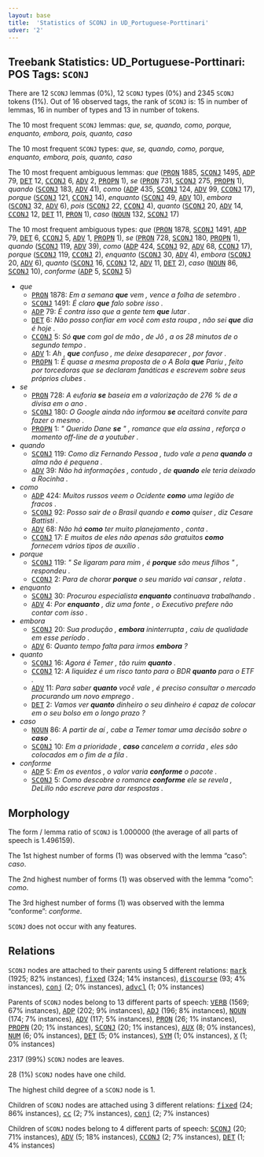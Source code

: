 ```yaml
---
layout: base
title:  'Statistics of SCONJ in UD_Portuguese-Porttinari'
udver: '2'
---
```


## Treebank Statistics: UD_Portuguese-Porttinari: POS Tags: `SCONJ`

There are 12 `SCONJ` lemmas (0%), 12 `SCONJ` types (0%) and 2345 `SCONJ` tokens (1%).
Out of 16 observed tags, the rank of `SCONJ` is: 15 in number of lemmas, 16 in number of types and 13 in number of tokens.

The 10 most frequent `SCONJ` lemmas: <em>que, se, quando, como, porque, enquanto, embora, pois, quanto, caso</em>

The 10 most frequent `SCONJ` types:  <em>que, se, quando, como, porque, enquanto, embora, pois, quanto, caso</em>

The 10 most frequent ambiguous lemmas: <em>que</em> (<tt><a href="pt_porttinari-pos-PRON.html">PRON</a></tt> 1885, <tt><a href="pt_porttinari-pos-SCONJ.html">SCONJ</a></tt> 1495, <tt><a href="pt_porttinari-pos-ADP.html">ADP</a></tt> 79, <tt><a href="pt_porttinari-pos-DET.html">DET</a></tt> 12, <tt><a href="pt_porttinari-pos-CCONJ.html">CCONJ</a></tt> 6, <tt><a href="pt_porttinari-pos-ADV.html">ADV</a></tt> 2, <tt><a href="pt_porttinari-pos-PROPN.html">PROPN</a></tt> 1), <em>se</em> (<tt><a href="pt_porttinari-pos-PRON.html">PRON</a></tt> 731, <tt><a href="pt_porttinari-pos-SCONJ.html">SCONJ</a></tt> 275, <tt><a href="pt_porttinari-pos-PROPN.html">PROPN</a></tt> 1), <em>quando</em> (<tt><a href="pt_porttinari-pos-SCONJ.html">SCONJ</a></tt> 183, <tt><a href="pt_porttinari-pos-ADV.html">ADV</a></tt> 41), <em>como</em> (<tt><a href="pt_porttinari-pos-ADP.html">ADP</a></tt> 435, <tt><a href="pt_porttinari-pos-SCONJ.html">SCONJ</a></tt> 124, <tt><a href="pt_porttinari-pos-ADV.html">ADV</a></tt> 99, <tt><a href="pt_porttinari-pos-CCONJ.html">CCONJ</a></tt> 17), <em>porque</em> (<tt><a href="pt_porttinari-pos-SCONJ.html">SCONJ</a></tt> 121, <tt><a href="pt_porttinari-pos-CCONJ.html">CCONJ</a></tt> 14), <em>enquanto</em> (<tt><a href="pt_porttinari-pos-SCONJ.html">SCONJ</a></tt> 49, <tt><a href="pt_porttinari-pos-ADV.html">ADV</a></tt> 10), <em>embora</em> (<tt><a href="pt_porttinari-pos-SCONJ.html">SCONJ</a></tt> 32, <tt><a href="pt_porttinari-pos-ADV.html">ADV</a></tt> 6), <em>pois</em> (<tt><a href="pt_porttinari-pos-SCONJ.html">SCONJ</a></tt> 22, <tt><a href="pt_porttinari-pos-CCONJ.html">CCONJ</a></tt> 4), <em>quanto</em> (<tt><a href="pt_porttinari-pos-SCONJ.html">SCONJ</a></tt> 20, <tt><a href="pt_porttinari-pos-ADV.html">ADV</a></tt> 14, <tt><a href="pt_porttinari-pos-CCONJ.html">CCONJ</a></tt> 12, <tt><a href="pt_porttinari-pos-DET.html">DET</a></tt> 11, <tt><a href="pt_porttinari-pos-PRON.html">PRON</a></tt> 1), <em>caso</em> (<tt><a href="pt_porttinari-pos-NOUN.html">NOUN</a></tt> 132, <tt><a href="pt_porttinari-pos-SCONJ.html">SCONJ</a></tt> 17)

The 10 most frequent ambiguous types:  <em>que</em> (<tt><a href="pt_porttinari-pos-PRON.html">PRON</a></tt> 1878, <tt><a href="pt_porttinari-pos-SCONJ.html">SCONJ</a></tt> 1491, <tt><a href="pt_porttinari-pos-ADP.html">ADP</a></tt> 79, <tt><a href="pt_porttinari-pos-DET.html">DET</a></tt> 6, <tt><a href="pt_porttinari-pos-CCONJ.html">CCONJ</a></tt> 5, <tt><a href="pt_porttinari-pos-ADV.html">ADV</a></tt> 1, <tt><a href="pt_porttinari-pos-PROPN.html">PROPN</a></tt> 1), <em>se</em> (<tt><a href="pt_porttinari-pos-PRON.html">PRON</a></tt> 728, <tt><a href="pt_porttinari-pos-SCONJ.html">SCONJ</a></tt> 180, <tt><a href="pt_porttinari-pos-PROPN.html">PROPN</a></tt> 1), <em>quando</em> (<tt><a href="pt_porttinari-pos-SCONJ.html">SCONJ</a></tt> 119, <tt><a href="pt_porttinari-pos-ADV.html">ADV</a></tt> 39), <em>como</em> (<tt><a href="pt_porttinari-pos-ADP.html">ADP</a></tt> 424, <tt><a href="pt_porttinari-pos-SCONJ.html">SCONJ</a></tt> 92, <tt><a href="pt_porttinari-pos-ADV.html">ADV</a></tt> 68, <tt><a href="pt_porttinari-pos-CCONJ.html">CCONJ</a></tt> 17), <em>porque</em> (<tt><a href="pt_porttinari-pos-SCONJ.html">SCONJ</a></tt> 119, <tt><a href="pt_porttinari-pos-CCONJ.html">CCONJ</a></tt> 2), <em>enquanto</em> (<tt><a href="pt_porttinari-pos-SCONJ.html">SCONJ</a></tt> 30, <tt><a href="pt_porttinari-pos-ADV.html">ADV</a></tt> 4), <em>embora</em> (<tt><a href="pt_porttinari-pos-SCONJ.html">SCONJ</a></tt> 20, <tt><a href="pt_porttinari-pos-ADV.html">ADV</a></tt> 6), <em>quanto</em> (<tt><a href="pt_porttinari-pos-SCONJ.html">SCONJ</a></tt> 16, <tt><a href="pt_porttinari-pos-CCONJ.html">CCONJ</a></tt> 12, <tt><a href="pt_porttinari-pos-ADV.html">ADV</a></tt> 11, <tt><a href="pt_porttinari-pos-DET.html">DET</a></tt> 2), <em>caso</em> (<tt><a href="pt_porttinari-pos-NOUN.html">NOUN</a></tt> 86, <tt><a href="pt_porttinari-pos-SCONJ.html">SCONJ</a></tt> 10), <em>conforme</em> (<tt><a href="pt_porttinari-pos-ADP.html">ADP</a></tt> 5, <tt><a href="pt_porttinari-pos-SCONJ.html">SCONJ</a></tt> 5)


* <em>que</em>
  * <tt><a href="pt_porttinari-pos-PRON.html">PRON</a></tt> 1878: <em>Em a semana <b>que</b> vem , vence a folha de setembro .</em>
  * <tt><a href="pt_porttinari-pos-SCONJ.html">SCONJ</a></tt> 1491: <em>É claro <b>que</b> falo sobre isso .</em>
  * <tt><a href="pt_porttinari-pos-ADP.html">ADP</a></tt> 79: <em>É contra isso que a gente tem <b>que</b> lutar .</em>
  * <tt><a href="pt_porttinari-pos-DET.html">DET</a></tt> 6: <em>Não posso confiar em você com esta roupa , não sei <b>que</b> dia é hoje .</em>
  * <tt><a href="pt_porttinari-pos-CCONJ.html">CCONJ</a></tt> 5: <em>Só <b>que</b> com gol de mão , de Jô , a os 28 minutos de o segundo tempo .</em>
  * <tt><a href="pt_porttinari-pos-ADV.html">ADV</a></tt> 1: <em>Ah , <b>que</b> confuso , me deixe desaparecer , por favor .</em>
  * <tt><a href="pt_porttinari-pos-PROPN.html">PROPN</a></tt> 1: <em>É quase a mesma proposta de o A Bola <b>que</b> Pariu , feito por torcedoras que se declaram fanáticas e escrevem sobre seus próprios clubes .</em>
* <em>se</em>
  * <tt><a href="pt_porttinari-pos-PRON.html">PRON</a></tt> 728: <em>A euforia <b>se</b> baseia em a valorização de 276 % de a divisa em o ano .</em>
  * <tt><a href="pt_porttinari-pos-SCONJ.html">SCONJ</a></tt> 180: <em>O Google ainda não informou <b>se</b> aceitará convite para fazer o mesmo .</em>
  * <tt><a href="pt_porttinari-pos-PROPN.html">PROPN</a></tt> 1: <em>" Querido Dane <b>se</b> " , romance que ela assina , reforça o momento off-line de a youtuber .</em>
* <em>quando</em>
  * <tt><a href="pt_porttinari-pos-SCONJ.html">SCONJ</a></tt> 119: <em>Como diz Fernando Pessoa , tudo vale a pena <b>quando</b> a alma não é pequena .</em>
  * <tt><a href="pt_porttinari-pos-ADV.html">ADV</a></tt> 39: <em>Não há informações , contudo , de <b>quando</b> ele teria deixado a Rocinha .</em>
* <em>como</em>
  * <tt><a href="pt_porttinari-pos-ADP.html">ADP</a></tt> 424: <em>Muitos russos veem o Ocidente <b>como</b> uma legião de fracos .</em>
  * <tt><a href="pt_porttinari-pos-SCONJ.html">SCONJ</a></tt> 92: <em>Posso sair de o Brasil quando e <b>como</b> quiser , diz Cesare Battisti .</em>
  * <tt><a href="pt_porttinari-pos-ADV.html">ADV</a></tt> 68: <em>Não há <b>como</b> ter muito planejamento , conta .</em>
  * <tt><a href="pt_porttinari-pos-CCONJ.html">CCONJ</a></tt> 17: <em>E muitos de eles não apenas são gratuitos <b>como</b> fornecem vários tipos de auxílio .</em>
* <em>porque</em>
  * <tt><a href="pt_porttinari-pos-SCONJ.html">SCONJ</a></tt> 119: <em>" Se ligaram para mim , é <b>porque</b> são meus filhos " , respondeu .</em>
  * <tt><a href="pt_porttinari-pos-CCONJ.html">CCONJ</a></tt> 2: <em>Para de chorar <b>porque</b> o seu marido vai cansar , relata .</em>
* <em>enquanto</em>
  * <tt><a href="pt_porttinari-pos-SCONJ.html">SCONJ</a></tt> 30: <em>Procurou especialista <b>enquanto</b> continuava trabalhando .</em>
  * <tt><a href="pt_porttinari-pos-ADV.html">ADV</a></tt> 4: <em>Por <b>enquanto</b> , diz uma fonte , o Executivo prefere não contar com isso .</em>
* <em>embora</em>
  * <tt><a href="pt_porttinari-pos-SCONJ.html">SCONJ</a></tt> 20: <em>Sua produção , <b>embora</b> ininterrupta , caiu de qualidade em esse período .</em>
  * <tt><a href="pt_porttinari-pos-ADV.html">ADV</a></tt> 6: <em>Quanto tempo falta para irmos <b>embora</b> ?</em>
* <em>quanto</em>
  * <tt><a href="pt_porttinari-pos-SCONJ.html">SCONJ</a></tt> 16: <em>Agora é Temer , tão ruim <b>quanto</b> .</em>
  * <tt><a href="pt_porttinari-pos-CCONJ.html">CCONJ</a></tt> 12: <em>A liquidez é um risco tanto para o BDR <b>quanto</b> para o ETF .</em>
  * <tt><a href="pt_porttinari-pos-ADV.html">ADV</a></tt> 11: <em>Para saber <b>quanto</b> você vale , é preciso consultar o mercado procurando um novo emprego .</em>
  * <tt><a href="pt_porttinari-pos-DET.html">DET</a></tt> 2: <em>Vamos ver <b>quanto</b> dinheiro o seu dinheiro é capaz de colocar em o seu bolso em o longo prazo ?</em>
* <em>caso</em>
  * <tt><a href="pt_porttinari-pos-NOUN.html">NOUN</a></tt> 86: <em>A partir de aí , cabe a Temer tomar uma decisão sobre o <b>caso</b> .</em>
  * <tt><a href="pt_porttinari-pos-SCONJ.html">SCONJ</a></tt> 10: <em>Em a prioridade , <b>caso</b> cancelem a corrida , eles são colocados em o fim de a fila .</em>
* <em>conforme</em>
  * <tt><a href="pt_porttinari-pos-ADP.html">ADP</a></tt> 5: <em>Em os eventos , o valor varia <b>conforme</b> o pacote .</em>
  * <tt><a href="pt_porttinari-pos-SCONJ.html">SCONJ</a></tt> 5: <em>Como descobre o romance <b>conforme</b> ele se revela , DeLillo não escreve para dar respostas .</em>

## Morphology

The form / lemma ratio of `SCONJ` is 1.000000 (the average of all parts of speech is 1.496159).

The 1st highest number of forms (1) was observed with the lemma “caso”: <em>caso</em>.

The 2nd highest number of forms (1) was observed with the lemma “como”: <em>como</em>.

The 3rd highest number of forms (1) was observed with the lemma “conforme”: <em>conforme</em>.

`SCONJ` does not occur with any features.


## Relations

`SCONJ` nodes are attached to their parents using 5 different relations: <tt><a href="pt_porttinari-dep-mark.html">mark</a></tt> (1925; 82% instances), <tt><a href="pt_porttinari-dep-fixed.html">fixed</a></tt> (324; 14% instances), <tt><a href="pt_porttinari-dep-discourse.html">discourse</a></tt> (93; 4% instances), <tt><a href="pt_porttinari-dep-conj.html">conj</a></tt> (2; 0% instances), <tt><a href="pt_porttinari-dep-advcl.html">advcl</a></tt> (1; 0% instances)

Parents of `SCONJ` nodes belong to 13 different parts of speech: <tt><a href="pt_porttinari-pos-VERB.html">VERB</a></tt> (1569; 67% instances), <tt><a href="pt_porttinari-pos-ADP.html">ADP</a></tt> (202; 9% instances), <tt><a href="pt_porttinari-pos-ADJ.html">ADJ</a></tt> (196; 8% instances), <tt><a href="pt_porttinari-pos-NOUN.html">NOUN</a></tt> (174; 7% instances), <tt><a href="pt_porttinari-pos-ADV.html">ADV</a></tt> (117; 5% instances), <tt><a href="pt_porttinari-pos-PRON.html">PRON</a></tt> (26; 1% instances), <tt><a href="pt_porttinari-pos-PROPN.html">PROPN</a></tt> (20; 1% instances), <tt><a href="pt_porttinari-pos-SCONJ.html">SCONJ</a></tt> (20; 1% instances), <tt><a href="pt_porttinari-pos-AUX.html">AUX</a></tt> (8; 0% instances), <tt><a href="pt_porttinari-pos-NUM.html">NUM</a></tt> (6; 0% instances), <tt><a href="pt_porttinari-pos-DET.html">DET</a></tt> (5; 0% instances), <tt><a href="pt_porttinari-pos-SYM.html">SYM</a></tt> (1; 0% instances), <tt><a href="pt_porttinari-pos-X.html">X</a></tt> (1; 0% instances)

2317 (99%) `SCONJ` nodes are leaves.

28 (1%) `SCONJ` nodes have one child.

The highest child degree of a `SCONJ` node is 1.

Children of `SCONJ` nodes are attached using 3 different relations: <tt><a href="pt_porttinari-dep-fixed.html">fixed</a></tt> (24; 86% instances), <tt><a href="pt_porttinari-dep-cc.html">cc</a></tt> (2; 7% instances), <tt><a href="pt_porttinari-dep-conj.html">conj</a></tt> (2; 7% instances)

Children of `SCONJ` nodes belong to 4 different parts of speech: <tt><a href="pt_porttinari-pos-SCONJ.html">SCONJ</a></tt> (20; 71% instances), <tt><a href="pt_porttinari-pos-ADV.html">ADV</a></tt> (5; 18% instances), <tt><a href="pt_porttinari-pos-CCONJ.html">CCONJ</a></tt> (2; 7% instances), <tt><a href="pt_porttinari-pos-DET.html">DET</a></tt> (1; 4% instances)

